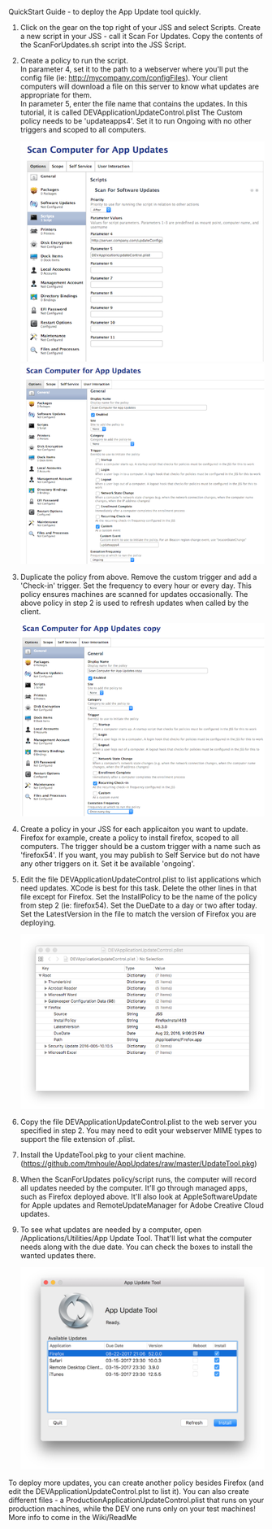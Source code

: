 QuickStart Guide - to deploy the App Update tool quickly.  

1) Click on the gear on the top right of your JSS and select Scripts.  Create a new script in your JSS  - call it Scan For Updates.   Copy the contents of the ScanForUpdates.sh script into the JSS Script.  

2) Create a policy to run the script.  
	In parameter 4, set it to the path to a webserver where you'll put the config file (ie: http://mycompany.com/configFiles). Your client computers will download a file on this server to know what updates are appropriate for them.  
	In parameter 5, enter the file name that contains the updates.  In this tutorial, it is called DEVApplicationUpdateControl.plist
	The Custom policy needs to be 'updateapps4'.  Set it to run Ongoing with no other triggers and scoped to all computers.
	
	![alt tag](https://github.com/tmhoule/AppUpdates/raw/master/ReadMeImages/ScanPolicyParameters.png)
	![alt tag](https://github.com/tmhoule/AppUpdates/raw/master/ReadMeImages/ScanCustomTrigger.png)

3) Duplicate the policy from above.  Remove the custom trigger and add a 'Check-in' trigger.  Set the frequency to every hour or every day.  This policy ensures machines are scanned for updates occasionally.  The above policy in step 2 is used to refresh updates when called by the client. 

	![alt tag](https://github.com/tmhoule/AppUpdates/raw/master/ReadMeImages/ScanCheckIn.png)

4) Create a policy in your JSS for each applicaiton you want to update.  Firefox for example, create a policy to install firefox, scoped to all computers.  The trigger should be a custom trigger with a name such as 'firefox54'.  If you want, you may publish to Self Service but do not have any other triggers on it.  Set it be available 'ongoing'.

5) Edit the file DEVApplicationUpdateControl.plist to list applications which need updates.  XCode is best for this task.  Delete the other lines in that file except for Firefox.  Set the InstallPolicy to be the name of the policy from step 2 (ie: firefox54).  Set the DueDate to a day or two after today.  Set the LatestVersion in the file to match the version of Firefox you are deploying.

	![alt tag](https://github.com/tmhoule/AppUpdates/raw/master/ReadMeImages/DEVControlplist.png)

6) Copy the file DEVApplicationUpdateControl.plist to the web server you specified in step 2.  You may need to edit your webserver MIME types to support the file extension of .plist.

7) Install the UpdateTool.pkg to your client machine.  (https://github.com/tmhoule/AppUpdates/raw/master/UpdateTool.pkg)

8) When the ScanForUpdates policy/script runs, the computer will record all updates needed by the computer.  It'll go through managed apps, such as Firefox deployed above.  It'll also look at AppleSoftwareUpdate for Apple updates and RemoteUpdateManager for Adobe Creative Cloud updates.  

9) To see what updates are needed by a computer, open /Applications/Utilities/App Update Tool.   That'll list what the computer needs along with the due date.  You can check the boxes to install the wanted updates there.

	![alt tag](https://github.com/tmhoule/AppUpdates/raw/master/ReadMeImages/AppGUIimage.png)

To deploy more updates, you can create another policy besides Firefox (and edit the DEVApplicationUpdateControl.plst to list it).  You can also create different files - a ProductionApplicationUpdateControl.plist that runs on your production machines, while the DEV one runs only on your test machines!  More info to come in the Wiki/ReadMe
